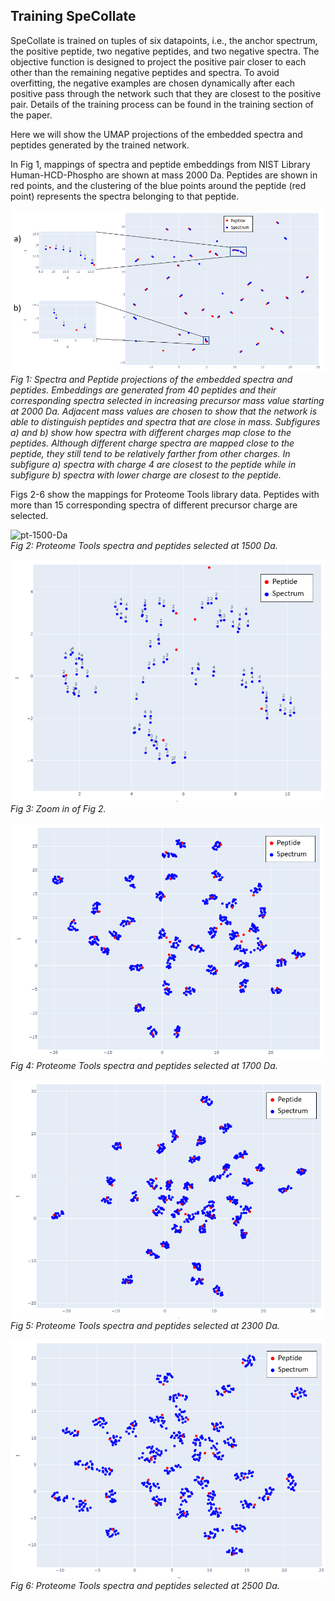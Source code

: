 ## Training SpeCollate

SpeCollate is trained on tuples of six datapoints, i.e., the anchor spectrum, the positive peptide, two negative peptides, and two negative spectra. The objective function is designed to project the positive pair closer to each other than the remaining negative peptides and spectra. To avoid overfitting, the negative examples are chosen dynamically after each positive pass through the network such that they are closest to the positive pair. Details of the training process can be found in the training section of the paper.

Here we will show the UMAP projections of the embedded spectra and peptides generated by the trained network.

In Fig 1, mappings of spectra and peptide embeddings from NIST Library Human-HCD-Phospho are shown at mass 2000 Da. Peptides are shown in red points, and the clustering of the blue points around the peptide (red point) represents the spectra belonging to that peptide. 

![human-hcd-2000-Da](_images/human-hcd-2000-Da.png)  
*Fig 1: Spectra and Peptide projections of the embedded spectra and peptides. Embeddings are generated from 40 peptides and their corresponding spectra selected in increasing precursor mass value starting at 2000 Da. Adjacent mass values are chosen to show that the network is able to distinguish peptides and spectra that are close in mass. Subfigures a) and b) show how spectra with different charges map close to the peptides. Although different charge spectra are mapped close to the peptide, they still tend to be relatively farther from other charges. In subfigure a) spectra with charge 4 are closest to the peptide while in subfigure b) spectra with lower charge are closest to the peptide.*



Figs 2-6 show the mappings for Proteome Tools library data. Peptides with more than 15 corresponding spectra of different precursor charge are selected.

![pt-1500-Da](https://github.com/deepspecs/deepspecs.github.io/blob/main/_images/human-hcd-2000-Da.png)  
*Fig 2: Proteome Tools spectra and peptides selected at 1500 Da.*
  
  
  
![pt-1500-Da-2](_images/pt-1500-Da-2.png)  
*Fig 3: Zoom in of Fig 2.*
  
  
  
![pt-1700-Da](_images/pt-1700-Da.png)  
*Fig 4: Proteome Tools spectra and peptides selected at 1700 Da.*
  
  
  
![pt-2300-Da](_images/pt-2300-Da.png)  
*Fig 5: Proteome Tools spectra and peptides selected at 2300 Da.*
  
  
  
![pt-2500-Da](_images/pt-2500-Da.png)  
*Fig 6: Proteome Tools spectra and peptides selected at 2500 Da.*
